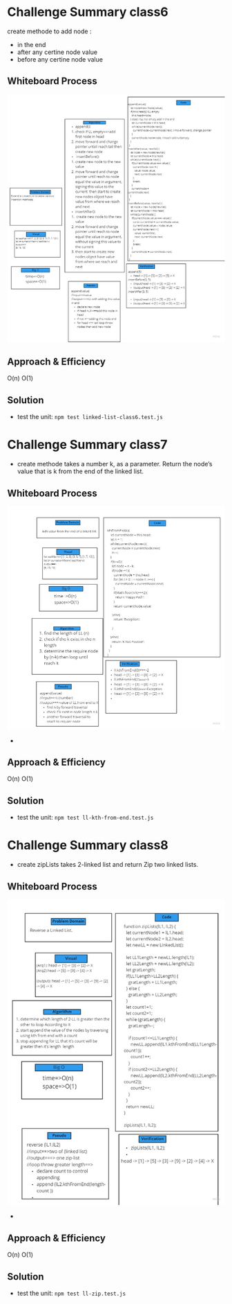 # Challenge Summary class6
create methode to add node :
* in the end 
* after any certine node value
* before any certine node value
## Whiteboard Process
![check](../../assets/ll-insertions.jpg)
## Approach & Efficiency
O(n)
O(1)
## Solution
* test the unit: ``npm test linked-list-class6.test.js``


# Challenge Summary class7
* create methode   takes a number k, as a parameter. Return the node’s value that is k from the end of the linked list.

## Whiteboard Process
![check](../../assets/ll-kth-from-end.jpg)

* 
## Approach & Efficiency
O(n)
O(1)
## Solution
* test the unit: ``npm test ll-kth-from-end.test.js``


# Challenge Summary class8
* create zipLists   takes 2-linked list and return Zip two linked lists.


## Whiteboard Process
![check](../../assets/ll-zip.jpg)

* 
## Approach & Efficiency
O(n)
O(1)
## Solution
* test the unit: ``npm test ll-zip.test.js``